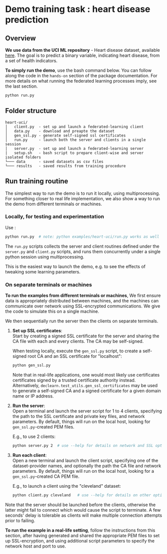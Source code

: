 # Demo training task : heart disease prediction

## Overview

**We use data from the UCI ML repository** - Heart disease dataset, available
[here](https://archive.ics.uci.edu/ml/datasets/Heart+Disease). The goal is to
predict a binary variable, indicating heart disease, from a set of health
indicators.

**To simply run the demo**, use the bash command below. You can follow along
the code in the `hands-on` section of the package documentation. For more
details on what running the federated learning processes imply, see the last
section.

```bash
python run.py
```

## Folder structure

```
heart-uci/
│   client.py  - set up and launch a federated-learning client
│   data.py    - download and preapte the dataset
│   gen_ssl.py - generate self-signed ssl certificates
│   run.py     - launch both the server and clients in a single session
│   server.py  - set up and launch a federated-learning server
|   setup.sh   - bash script to prepare client-wise and server isolated folders
└─── data      - saved datasets as csv files
└─── results   - saved results from training procedure
```

## Run training routine

The simplest way to run the demo is to run it locally, using multiprocessing.
For something closer to real life implementation, we also show a way to run
the demo from different terminals or machines.

### Locally, for testing and experimentation

Use :

```bash
python run.py  # note: python examples/heart-uci/run.py works as well
```

The `run.py` scripts collects the server and client routines defined under
the `server.py` and `client.py` scripts, and runs them concurrently under
a single python session using multiprocessing.

This is the easiest way to launch the demo, e.g. to see the effects of
tweaking some learning parameters.

### On separate terminals or machines

**To run the examples from different terminals or machines**,
We first ensure data is appropriately distributed between machines,
and the machines can communicate over network using SSL-encrypted
communications. We give the code to simulate this on a single machine.

We then sequentially run the server then the clients on separate terminals.

1. **Set up SSL certificates**:<br/>
   Start by creating a signed SSL certificate for the server and sharing the
   CA file with each and every clients. The CA may be self-signed.

   When testing locally, execute the `gen_ssl.py` script, to create a
   self-signed root CA and an SSL certificate for "localhost":
   ```bash
   python gen_ssl.py
   ```

   Note that in real-life applications, one would most likely use certificates
   certificates signed by a trusted certificate authority instead.
   Alternatively, `declearn.test_utils.gen_ssl_certificates` may be used to
   generate a self-signed CA and a signed certificate for a given domain name
   or IP address.

2. **Run the server**:<br/>
   Open a terminal and launch the server script for 1 to 4 clients,
   specifying the path to the SSL certificate and private key files,
   and network parameters. By default, things will run on the local
   host, looking for `gen_ssl.py`-created PEM files.

   E.g., to use 2 clients:
    ```bash
    python server.py 2  # use --help for details on network and SSL options
    ```

3. **Run each client**:<br/>
   Open a new terminal and launch the client script, specifying one of the
   dataset-provider names, and optionally the path the CA file and network
   parameters. By default, things will run on the local host, looking for
   a `gen_ssl.py`-created CA PEM file.

   E.g., to launch a client using the "cleveland" dataset:
    ```bash
    python client.py cleveland   # use --help for details on other options
    ```

Note that the server should be launched before the clients, otherwise the
latter might fail to connect which would cause the script to terminate. A
few seconds' delay is tolerable as clients will make multiple connection
attempts prior to failing.

**To run the example in a real-life setting**, follow the instructions from
this section, after having generated and shared the appropriate PEM files to
set up SSL-encryption, and using additional script parameters to specify the
network host and port to use.
